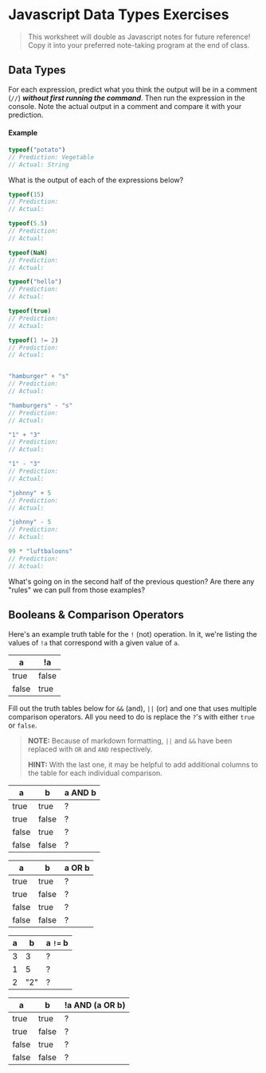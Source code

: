 # Javascript Data Types Exercises

> This worksheet will double as Javascript notes for future reference! Copy it into your preferred note-taking program at the end of class.

## Data Types

For each expression, predict what you think the output will be in a comment (`//`) ***without first running the command***. Then run the expression in the console. Note the actual output in a comment and compare it with your prediction.

#### Example

```js
typeof("potato")
// Prediction: Vegetable
// Actual: String
```

What is the output of each of the expressions below?

```js
typeof(15)
// Prediction:
// Actual:

typeof(5.5)
// Prediction:
// Actual:

typeof(NaN)
// Prediction:
// Actual:

typeof("hello")
// Prediction:
// Actual:

typeof(true)
// Prediction:
// Actual:

typeof(1 != 2)
// Prediction:
// Actual:


"hamburger" + "s"
// Prediction:
// Actual:

"hamburgers" - "s"
// Prediction:
// Actual:

"1" + "3"
// Prediction:
// Actual:

"1" - "3"
// Prediction:
// Actual:

"johnny" + 5
// Prediction:
// Actual:

"johnny" - 5
// Prediction:
// Actual:

99 * "luftbaloons"
// Prediction:
// Actual:
```

What's going on in the second half of the previous question? Are there any "rules" we can pull from those examples?

## Booleans & Comparison Operators

Here's an example truth table for the `!` (not) operation. In it, we're listing the values of `!a` that correspond with a given value of `a`.

|a|!a|
|---|---|
|true|false|
|false|true|

Fill out the truth tables below for `&&` (and), `||` (or) and one that uses multiple comparison operators. All you need to do is replace the `?`'s with either `true` or `false`.

> **NOTE:** Because of markdown formatting, `||` and `&&` have been replaced with `OR` and `AND` respectively.
>
> **HINT:** With the last one, it may be helpful to add additional columns to the table for each individual comparison.

| a | b | a AND b |
| --- | --- | --- |
| true | true | ? |
| true | false | ? |
| false | true | ? |
| false | false | ? |

|a|b|a OR b|
|---|---|---|
|true|true|?|
|true|false|?|
|false|true|?|
|false|false|?|

|a|b|a `!=` b|
|---|---|---|
|3|3|?|
|1|5|?|
|2|"2"|?|

|a|b|!a AND (a OR b)|
|---|---|---|
|true|true|?|
|true|false|?|
|false|true|?|
|false|false|?|
